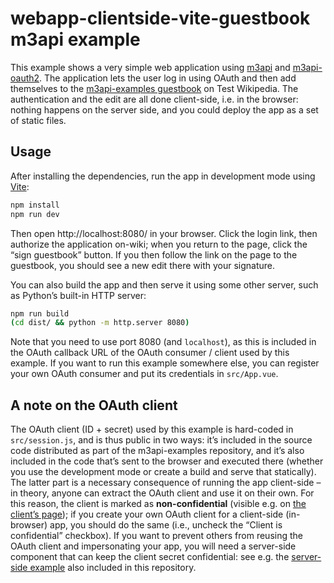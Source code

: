 # webapp-clientside-vite-guestbook m3api example

This example shows a very simple web application using [m3api][] and [m3api-oauth2][].
The application lets the user log in using OAuth
and then add themselves to the [m3api-examples guestbook][] on Test Wikipedia.
The authentication and the edit are all done client-side, i.e. in the browser:
nothing happens on the server side,
and you could deploy the app as a set of static files.

## Usage

After installing the dependencies, run the app in development mode using [Vite][]:

```bash
npm install
npm run dev
```

Then open http://localhost:8080/ in your browser.
Click the login link, then authorize the application on-wiki;
when you return to the page, click the “sign guestbook” button.
If you then follow the link on the page to the guestbook,
you should see a new edit there with your signature.

You can also build the app and then serve it using some other server,
such as Python’s built-in HTTP server:

```bash
npm run build
(cd dist/ && python -m http.server 8080)
```

Note that you need to use port 8080 (and `localhost`),
as this is included in the OAuth callback URL of the OAuth consumer / client used by this example.
If you want to run this example somewhere else,
you can register your own OAuth consumer and put its credentials in `src/App.vue`.

## A note on the OAuth client

The OAuth client (ID + secret) used by this example is hard-coded in `src/session.js`,
and is thus public in two ways:
it’s included in the source code distributed as part of the m3api-examples repository,
and it’s also included in the code that’s sent to the browser and executed there
(whether you use the development mode or create a build and serve that statically).
The latter part is a necessary consequence of running the app client-side –
in theory, anyone can extract the OAuth client and use it on their own.
For this reason, the client is marked as **non-confidential**
(visible e.g. on [the client’s page][OAuth client]);
if you create your own OAuth client for a client-side (in-browser) app,
you should do the same (i.e., uncheck the “Client is confidential” checkbox).
If you want to prevent others from reusing the OAuth client and impersonating your app,
you will need a server-side component that can keep the client secret confidential:
see e.g. the [server-side example](../webapp-serverside-express-guestbook/) also included in this repository.

[m3api]: https://www.npmjs.com/package/m3api
[m3api-oauth2]: https://www.npmjs.com/package/m3api-oauth2
[Vite]: https://vite.dev/
[m3api-examples guestbook]: https://test.wikipedia.org/wiki/M3api-examples_guestbook
[OAuth client]: https://meta.wikimedia.org/wiki/Special:OAuthListConsumers/view/3176b30484225b3b594b2a3074b01aff
